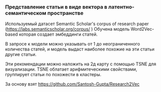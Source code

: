 ### Представление статьи в виде вектора в латентно-семантическом пространстве

Используемый датасет  Semantic Scholar's corpus of research paper (https://labs.semanticscholar.org/corpus/ )
Обучена модель Word2Vec-based которая создает эмбеддинги статей.

В запросе к модели можно указывать от 1 до неограниченного количества статей, и модель
выдаст наиболее похожие на эти статьи другие статьи.
 
Эти рекомендации можно наложить на 2д карту с помощью TSNE для визуализации.
TSNE облатает арифмитеческими свойствами, группирует статьи по похожести в кластеры.

За основу взят https://github.com/Santosh-Gupta/Research2Vec